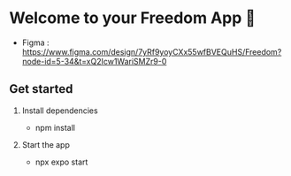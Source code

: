 # Welcome to your Freedom App 👋

- Figma : https://www.figma.com/design/7yRf9yoyCXx55wfBVEQuHS/Freedom?node-id=5-34&t=xQ2Icw1WariSMZr9-0

## Get started

1. Install dependencies

   - npm install

2. Start the app

   - npx expo start
